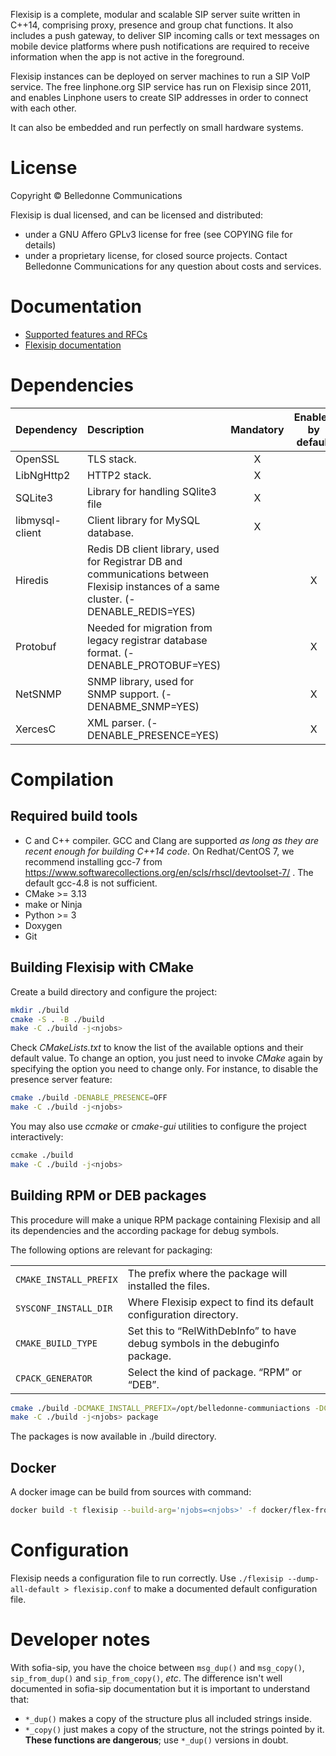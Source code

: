 Flexisip is a complete, modular and scalable SIP server suite written in C++14, comprising proxy, presence and group chat functions.
It also includes a push gateway, to deliver SIP incoming calls or text messages on mobile device platforms where push notifications are required to receive information when the app is not active in the foreground.

Flexisip instances can be deployed on server machines to run a SIP VoIP service. 
The free linphone.org SIP service has run on Flexisip since 2011, and enables Linphone users to create SIP addresses in order to connect with each other.

It can also be embedded and run perfectly on small hardware systems.

# License

Copyright © Belledonne Communications

Flexisip is dual licensed, and can be licensed and distributed:
- under a GNU Affero GPLv3 license for free (see COPYING file for details)
- under a proprietary license, for closed source projects. Contact Belledonne Communications for any question about costs and services.

# Documentation

- [Supported features and RFCs](https://www.linphone.org/technical-corner/flexisip/features)
- [Flexisip documentation](https://www.linphone.org/technical-corner/flexisip/documentation)

# Dependencies

| Dependency      | Description                                                                                                                              | Mandatory | Enabled by default |
| :---            | :---                                                                                                                                     | :---:     | :---:              |
| OpenSSL         | TLS stack.                                                                                                                               | X         |                    |
| LibNgHttp2      | HTTP2 stack.                                                                                                                             | X         |                    |
| SQLite3         | Library for handling SQlite3 file                                                                                                        | X         |                    |
| libmysql-client | Client library for MySQL database.                                                                                                       | X         |                    |
| Hiredis         | Redis DB client library, used for Registrar DB and communications between Flexisip instances of a same cluster. (-DENABLE\_REDIS=YES)    |           | X                  |
| Protobuf        | Needed for migration from legacy registrar database format. (-DENABLE\_PROTOBUF=YES)                                                     |           | X                  |
| NetSNMP         | SNMP library, used for SNMP support. (-DENABME\_SNMP=YES)                                                                                |           | X                  |
| XercesC         | XML parser. (-DENABLE\_PRESENCE=YES)                                                                                                     |           | X                  |


# Compilation

## Required build tools

- C and C++ compiler. GCC and Clang are supported *as long as they are recent enough for building C++14 code*.
  On Redhat/CentOS 7, we recommend installing gcc-7 from https://www.softwarecollections.org/en/scls/rhscl/devtoolset-7/ . The default gcc-4.8 is not sufficient.
- CMake >= 3.13
- make or Ninja
- Python >= 3
- Doxygen
- Git


## Building Flexisip with CMake

Create a build directory and configure the project:

```bash
mkdir ./build
cmake -S . -B ./build
make -C ./build -j<njobs>
```

Check *CMakeLists.txt* to know the list of the available options and their default value. To change an option, you just need to invoke *CMake* again by specifying the option you need to change only.
For instance, to disable the presence server feature:

```bash
cmake ./build -DENABLE_PRESENCE=OFF
make -C ./build -j<njobs>
```

You may also use *ccmake* or *cmake-gui* utilities to configure the project interactively:

```bash
ccmake ./build
make -C ./build -j<njobs>
```

## Building RPM or DEB packages

This procedure will make a unique RPM package containing Flexisip and all its dependencies and the according package for debug symbols.

The following options are relevant for packaging:

|                        |                                                                              |
| :---                   | :---                                                                         |
| `CMAKE_INSTALL_PREFIX` | The prefix where the package will installed the files.                       |
| `SYSCONF_INSTALL_DIR`  | Where Flexisip expect to find its default configuration directory.           |
| `CMAKE_BUILD_TYPE`     | Set this to “RelWithDebInfo” to have debug symbols in the debuginfo package. |
| `CPACK_GENERATOR`      | Select the kind of package. “RPM” or “DEB”.                                  |

```bash
cmake ./build -DCMAKE_INSTALL_PREFIX=/opt/belledonne-communiactions -DCMAKE_BUILD_TYPE=RelWithDebInfo -DSYSCONF_INSTALL_DIR=/etc -DCPACK_GENERATOR=RPM
make -C ./build -j<njobs> package
```

The packages is now available in ./build directory.

## Docker

A docker image can be build from sources with command:

```bash
docker build -t flexisip --build-arg='njobs=<njobs>' -f docker/flex-from-src .
```

# Configuration

Flexisip needs a configuration file to run correctly.
Use `./flexisip --dump-all-default > flexisip.conf` to make a documented
default configuration file.

# Developer notes

With sofia-sip, you have the choice between `msg_dup()` and `msg_copy()`,
`sip_from_dup()` and `sip_from_copy()`, _etc_.
The difference isn't well documented in sofia-sip documentation but it is
important to understand that:
- `*_dup()` makes a copy of the structure plus all included strings inside.
- `*_copy()` just makes a copy of the structure, not the strings pointed by it. **These functions are
dangerous**; use `*_dup()` versions in doubt.
